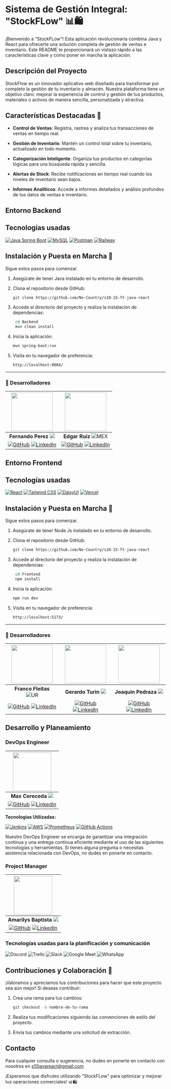 # Sistema de Gestión Integral: "StockFLow" 📊🛍️

¡Bienvenido a "StockFLow"! Esta aplicación revolucionaria combina Java y React para ofrecerte una solución completa de gestión de ventas e inventario. Este README te proporcionará un vistazo rápido a las características clave y cómo poner en marcha la aplicación.

## Descripción del Proyecto

StockFlow es un innovador aplicativo web diseñado para transformar por completo la gestión de tu inventario y almacén. Nuestra plataforma tiene un objetivo claro: mejorar la experiencia de control y gestión de tus productos, materiales o activos de manera sencilla, personalizada y atractiva.

## Características Destacadas 🌟

- **Control de Ventas**: Registra, rastrea y analiza tus transacciones de ventas en tiempo real.

- **Gestión de Inventario**: Mantén un control total sobre tu inventario, actualizado en todo momento.

- **Categorización Inteligente**: Organiza tus productos en categorías lógicas para una búsqueda rápida y sencilla.

- **Alertas de Stock**: Recibe notificaciones en tiempo real cuando los niveles de inventario sean bajos.

- **Informes Analíticos**: Accede a informes detallados y análisis profundos de tus datos de ventas e inventario.

## Entorno Backend
## Tecnologías usadas
[![Java Spring Boot](https://img.shields.io/badge/Java%20Spring%20Boot-2.5.4-6DB33F?style=for-the-badge&logo=spring&logoColor=white)](https://spring.io/projects/spring-boot) [![MySQL](https://img.shields.io/badge/MySQL-8.0-4479A1?style=for-the-badge&logo=mysql&logoColor=white)](https://www.mysql.com/) [![Postman](https://img.shields.io/badge/Postman-10.15-FF6C37?style=for-the-badge&logo=postman&logoColor=white)](https://www.postman.com/) [![Railway](https://img.shields.io/badge/Railway-Hosted-FF6C37?style=for-the-badge&logo=railway&logoColor=white)](https://railway.app/)



## Instalación y Puesta en Marcha 🚀

Sigue estos pasos para comenzar.

1. Asegúrate de tener Java instalado en tu entorno de desarrollo.

2. Clona el repositorio desde GitHub:

   ```bash
   git clone https://github.com/No-Country/s10-15-ft-java-react
   ```
3. Accede al directorio del proyecto y realiza la instalación de dependencias:

   ```bash
    cd Backend
    mvn clean install
    ```
4. Inicia la aplicación:

    ```bash
    mvn spring-boot:run
    ```
5. Visita en tu navegador de preferencia:
    ```bash
    http://localhost:8084/
    ```
<hr>

### 🤝 Desarrolladores

|  <img src="https://ca.slack-edge.com/T032Y55Q6VC-U05L8NCT524-f0485deee09e-512" width="130" height="120">  | <img src="https://ca.slack-edge.com/T032Y55Q6VC-U05KG49084V-d67ea304173b-512" width="130" height="120">  
|:-:|:-:|
| **Fernando Perez** <img src="https://i.ibb.co/Ln0vhg4/AR.png"> | **Edgar Ruiz** <img src="https://i.ibb.co/syCk2Fx/MEX.png" alt="MEX"/>|
| [![GitHub](https://img.shields.io/badge/GitHub-%23121011.svg?&style=for-the-badge&logo=github&logoColor=white)](https://github.com/bobony97)   [![LinkedIn](https://img.shields.io/badge/LinkedIn-%230077B5.svg?&style=for-the-badge&logo=linkedin&logoColor=white)](----) | [![GitHub](https://img.shields.io/badge/GitHub-%23121011.svg?&style=for-the-badge&logo=github&logoColor=white)](https://github.com/EdgarVRP)   [![LinkedIn](https://img.shields.io/badge/LinkedIn-%230077B5.svg?&style=for-the-badge&logo=linkedin&logoColor=white)](https://www.linkedin.com/in/edgarvrp/) | 

## Entorno Frontend

## Tecnologías usadas
[![React](https://img.shields.io/badge/React-18-61DAFB?style=for-the-badge&logo=react&logoColor=white)](https://reactjs.org/) [![Tailwind CSS](https://img.shields.io/badge/Tailwind%20CSS-2.2.19-38B2AC?style=for-the-badge&logo=tailwind-css&logoColor=white)](https://tailwindcss.com/) [![DaisyUI](https://img.shields.io/badge/DaisyUI-1.13.0-FF5722?style=for-the-badge&logoColor=white)](https://daisyui.com/) [![Vercel](https://img.shields.io/badge/Vercel-Deployed-000000?style=for-the-badge&logo=vercel&logoColor=white)](https://vercel.com/)

## Instalación y Puesta en Marcha 🚀

Sigue estos pasos para comenzar.

1. Asegúrate de tener Node Js instalado en tu entorno de desarrollo.

2. Clona el repositorio desde GitHub:

   ```bash
   git clone https://github.com/No-Country/s10-15-ft-java-react
   ```
3. Accede al directorio del proyecto y realiza la instalación de dependencias:

   ```bash
    cd Frontend
    npm install
    ```
4. Inicia la aplicación:

    ```bash
    npm run dev
    ```
5. Visita en tu navegador de preferencia:
    ```bash
    http://localhost:5173/
    ```
<hr>

### 🤝 Desarrolladores

|  <img src="https://ca.slack-edge.com/T032Y55Q6VC-U05KK2AH64S-83c6454952e7-512" width="130" height="120">  | <img src="https://ca.slack-edge.com/T032Y55Q6VC-U05KCC7J0TG-10661386963a-512" width="130" height="120"> | <img src="https://ca.slack-edge.com/T032Y55Q6VC-U05KCCCL0UE-08fefb3c659c-512" width="130" height="120">  
|:-:|:-:|:-:|
| **Franco Fleitas** <img src="https://i.ibb.co/6RFj6rF/UR.png" alt="UR"> | **Gerardo Turin** <img src="https://i.ibb.co/Ln0vhg4/AR.png"> | **Joaquin Pedraza** <img src="https://i.ibb.co/Ln0vhg4/AR.png"> |
| [![GitHub](https://img.shields.io/badge/GitHub-%23121011.svg?&style=for-the-badge&logo=github&logoColor=white)](https://github.com/Riblast) [![LinkedIn](https://img.shields.io/badge/LinkedIn-%230077B5.svg?&style=for-the-badge&logo=linkedin&logoColor=white)](----) | [![GitHub](https://img.shields.io/badge/GitHub-%23121011.svg?&style=for-the-badge&logo=github&logoColor=white)](https://github.com/GerardoTurin) [![LinkedIn](https://img.shields.io/badge/LinkedIn-%230077B5.svg?&style=for-the-badge&logo=linkedin&logoColor=white)](--) | [![GitHub](https://img.shields.io/badge/GitHub-%23121011.svg?&style=for-the-badge&logo=github&logoColor=white)](https://github.com/J0AQUINPEDRAZA) [![LinkedIn](https://img.shields.io/badge/LinkedIn-%230077B5.svg?&style=for-the-badge&logo=linkedin&logoColor=white)](https://www.linkedin.com/in/joaquinpedraza962/) | 

## Desarrollo y Planeamiento
### DevOps Engineer
| <img src="https://ca.slack-edge.com/T032Y55Q6VC-U054WGUAUBW-009561bb43b5-512" width="120" height="120">|
| :-: |
| **Max Cereceda** <img src="https://i.ibb.co/sj22SZS/PE.png">|
| [![GitHub](https://img.shields.io/badge/GitHub-%23121011.svg?&style=for-the-badge&logo=github&logoColor=white)](https://github.com/cereceda1991) [![LinkedIn](https://img.shields.io/badge/LinkedIn-%230077B5.svg?&style=for-the-badge&logo=linkedin&logoColor=white)](https://www.linkedin.com/in/maxcereceda/) |

**Tecnologías Utilizadas:**

[![Jenkins](https://img.shields.io/badge/Jenkins-%23121011.svg?&style=for-the-badge&logo=jenkins&logoColor=white)](URL_DE_JENKINS) [![AWS](https://img.shields.io/badge/AWS-%23FF9900.svg?&style=for-the-badge&logo=amazon-aws&logoColor=white)](URL_DE_AWS) [![Prometheus](https://img.shields.io/badge/Prometheus-%23E6522C.svg?&style=for-the-badge&logo=prometheus&logoColor=white)](URL_DE_PROMETHEUS) [![GitHub Actions](https://img.shields.io/badge/GitHub%20Actions-%23121011.svg?&style=for-the-badge&logo=github-actions&logoColor=white)](URL_DE_GITHUB_ACTIONS)

Nuestro DevOps Engineer se encarga de garantizar una integración continua y una entrega continua eficiente mediante el uso de las siguientes tecnologías y herramientas. Si tienes alguna pregunta o necesitas asistencia relacionada con DevOps, no dudes en ponerte en contacto.

### Project Manager
| <img src="https://ca.slack-edge.com/T032Y55Q6VC-U05KK2BS78A-707abb3b82fa-512" width="120" height="120">|
| :-: |
| **Amarilys Baptista** <img src="https://i.ibb.co/276DbnR/VE.png">|
| [![GitHub](https://img.shields.io/badge/GitHub-%23121011.svg?&style=for-the-badge&logo=github&logoColor=white)](https://github.com/aebaptista) [![LinkedIn](https://img.shields.io/badge/LinkedIn-%230077B5.svg?&style=for-the-badge&logo=linkedin&logoColor=white)](https://www.linkedin.com/in/ve-amarilys-baptista/) |

### Tecnologías usadas para la planificación y comunicación  
![Discord](https://img.shields.io/badge/Discord-5865F2?style=for-the-badge&logo=Discord&logoColor=fff) ![Trello](https://img.shields.io/badge/Trello-095ED8?style=for-the-badge&logo=Trello&logoColor=fff) ![Slack](https://img.shields.io/badge/Slack-%234A154B?style=for-the-badge&logo=Slack&logoColor=white) ![Google Meet](https://img.shields.io/badge/Google_Meet-FF0000?style=for-the-badge&logo=Google-Meet&logoColor=fff) ![WhatsApp](https://img.shields.io/badge/WhatsApp-25D366?style=for-the-badge&logo=WhatsApp&logoColor=fff)

## Contribuciones y Colaboración 🤝
¡Valoramos y apreciamos tus contribuciones para hacer que este proyecto sea aún mejor! Si deseas contribuir:

1. Crea una rama para tus cambios:

    ```bash
    git checkout -b nombre-de-tu-rama
    ```
2. Realiza tus modificaciones siguiendo las convenciones de estilo del proyecto.

3. Envía tus cambios mediante una solicitud de extracción.

## Contacto
Para cualquier consulta o sugerencia, no dudes en ponerte en contacto con nosotros en s10javareact@gmail.com

¡Esperamos que disfrutes utilizando "StockFLow" para optimizar y mejorar tus operaciones comerciales! 📊🛍️
